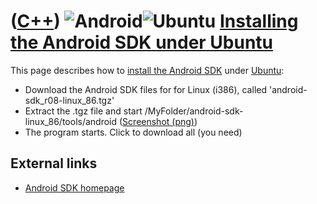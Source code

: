 # ([C++](Cpp.md)) ![Android](PicAndroid.png)![Ubuntu](PicUbuntu.png) [Installing the Android SDK under Ubuntu](CppAndroidSdkInstallUbuntu.md)

This page describes how to [install the Android
SDK](CppAndroidSdkInstall.md) under [Ubuntu](CppUbuntu.md):

-   Download the Android SDK files for for Linux (i386), called
    'android-sdk\_r08-linux\_86.tgz'
-   Extract the .tgz file and start
    /MyFolder/android-sdk-linux\_86/tools/android
    ([Screenshot (png)](CppAndroidSdkInstallUbuntu1.png))
-   The program starts. Click to download all (you need)

## External links

 * [Android SDK homepage](http://developer.android.com/sdk/index.html)
